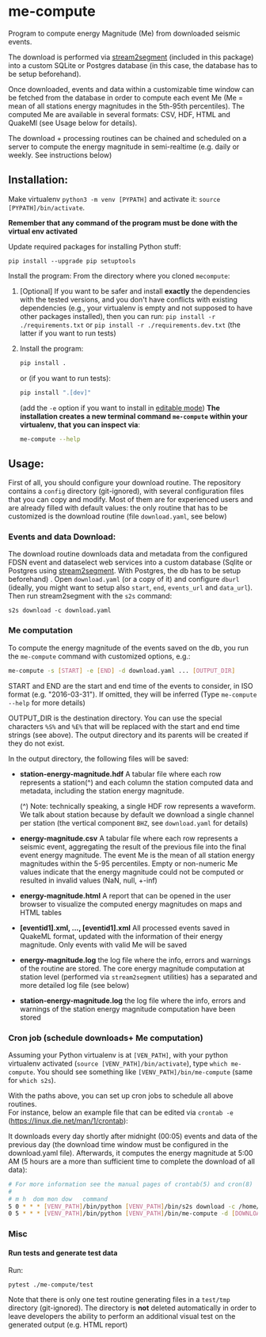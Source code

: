 # me-compute


Program to compute energy Magnitude (Me) from downloaded seismic events. 

The download is performed via [stream2segment](https://github.com/rizac/stream2segment)
(included in this package) into a custom SQLite or Postgres database (in this case, 
the database has to be setup beforehand).

Once downloaded, events and data within a customizable time window can be 
fetched from the database in order to compute each event Me (Me = mean 
of all stations energy magnitudes in the 5th-95th percentiles). The computed Me are available
in several formats: CSV, HDF, HTML and QuakeMl (see Usage below for details).

The download + processing routines can be chained and scheduled on a server to compute
the energy magnitude in semi-realtime (e.g. daily or weekly. See instructions below)


## Installation:
Make virtualenv `python3 -m venv [PYPATH]` and activate it:
`source [PYPATH]/bin/activate`. 

**Remember that any command of the program must be done with the virtual env activated**

Update required packages for installing Python stuff:
```console
pip install --upgrade pip setuptools
```

Install the program: From the directory where you cloned `mecompute`: 

1. [Optional] If you want to be safer and install **exactly** the dependencies 
   with the tested versions, and you don't have conflicts with 
   existing dependencies (e.g., your virtualenv is empty and not supposed to 
   have other packages installed), 
   then you can run: `pip install -r ./requirements.txt` or 
   `pip install -r ./requirements.dev.txt` (the latter if you want to run tests)
 
2. Install the program:
   ```bash
   pip install .
   ```
   or (if you want to run tests):
   ```bash
   pip install ".[dev]"
   ```
   (add the `-e` option if you want to install in [editable mode](https://stackoverflow.com/a/35064498))
   **The installation creates a new terminal command `me-compute` within your virtualenv,
   that you can inspect via**: 
   ```bash
   me-compute --help
   ```

## Usage:

First of all, you should configure your download routine. The repository contains 
a `config` directory (git-ignored), with several configuration files that you can copy and modify.
Most of them are for experienced users and are already filled with default values: 
the only routine that has to be customized is the download routine
(file `download.yaml`, see below)


### Events and data Download:

The download routine downloads data and metadata from the configured FDSN
event and dataselect web services into a custom database (Sqlite or Postgres using
[stream2segment](https://github.com/rizac/stream2segment). With Postgres,
the db has to be setup beforehand) . Open `download.yaml`
(or a copy of it) and configure `dburl` (ideally, you might want to setup also
`start`, `end`, `events_url` and `data_url`). Then run stream2segment with the `s2s`
command:

```commandline
s2s download -c download.yaml
```


### Me computation

To compute the energy magnitude of the events saved on the db, you run the
`me-compute` command with customized options, e.g.:

```bash
me-compute -s [START] -e [END] -d download.yaml ... [OUTPUT_DIR]
```


START and END are the start and end time of the 
events to consider, in ISO format (e.g. "2016-03-31"). If omitted, they will be
inferred (Type `me-compute --help` for more details)

OUTPUT_DIR is the destination directory. You can use the special characters 
`%S%` and `%E%` that will be replaced with the start and end time strings (see above). 
The output directory and its parents will be created if they do not exist. 

In the output directory, the following files will be saved:

- **station-energy-magnitude.hdf** A tabular file where each row represents a
  station(^) and each column the station computed data and metadata,
  including the station energy magnitude.
  
  (^) Note: technically speaking, a single HDF row represents a waveform. 
  We talk about station because by default we download a single channel 
  per station (the vertical component `BHZ`, see `download.yaml` 
  for details)
  

- **energy-magnitude.csv** A tabular file where each row represents a seismic 
  event, aggregating the result of the previous file into the final event energy 
  magnitude. The event Me is the mean of all station energy magnitudes within 
  the 5-95 percentiles. Empty or non-numeric Me values indicate that the energy 
  magnitude could not be computed or resulted in invalid values (NaN, null, 
  +-inf)


- **energy-magnitude.html** A report that can be opened in the user browser to
  visualize the computed energy magnitudes on maps and HTML tables


- **[eventid1].xml, ..., [eventid1].xml** All processed events saved in QuakeML
  format, updated with the information of their energy magnitude. Only events 
  with valid Me will be saved


- **energy-magnitude.log** the log file where the info, errors and warnings
  of the routine are stored. The core energy magnitude computation at station
  level (performed via `stream2segment` utilities) has a separated and more
  detailed log file (see below)


- **station-energy-magnitude.log** the log file where the info, errors and 
  warnings of the station energy magnitude computation have been stored


### Cron job (schedule downloads+ Me computation)

Assuming your Python virtualenv is at `[VEN_PATH]`, with your python 
virtualenv activated (`source [VENV_PATH]/bin/activate`),
type `which me-compute`. You should see something like
`[VENV_PATH]/bin/me-compute` (same for `which s2s`). 

With the paths above, you can set up cron jobs to schedule all above routines.  
For instance, below an example file that can be edited via
`crontab -e` (https://linux.die.net/man/1/crontab):

It downloads every day shortly after midnight (00:05) events and data of the 
previous day (the download time window must be configured in 
the download.yaml file). Afterwards, it computes the energy magnitude at 5:00 AM
(5 hours are a more than sufficient time to complete the download of all data):

```bash 
# For more information see the manual pages of crontab(5) and cron(8)
# 
# m h  dom mon dow   command
5 0 * * * [VENV_PATH]/bin/python [VENV_PATH]/bin/s2s download -c /home/download.private.yaml
0 5 * * * [VENV_PATH]/bin/python [VENV_PATH]/bin/me-compute -d [DOWNLOAD_YAML] -s [START] -e [END] "[ROOT_DIR]/me-result_%S%_%E%"
```


### Misc

#### Run tests and generate test data

Run: 
```commandline
pytest ./me-compute/test
```

Note that there is only one test routine generating files in a `test/tmp` directory
(git-ignored). The directory is **not** deleted automatically in order to leave 
developers the ability to perform an additional visual test on the generated output 
(e.g. HTML report)
